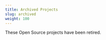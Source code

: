 ```yaml
---
title: Archived Projects
slug: archived
weight: 100
---
```


These Open Source projects have been retired.